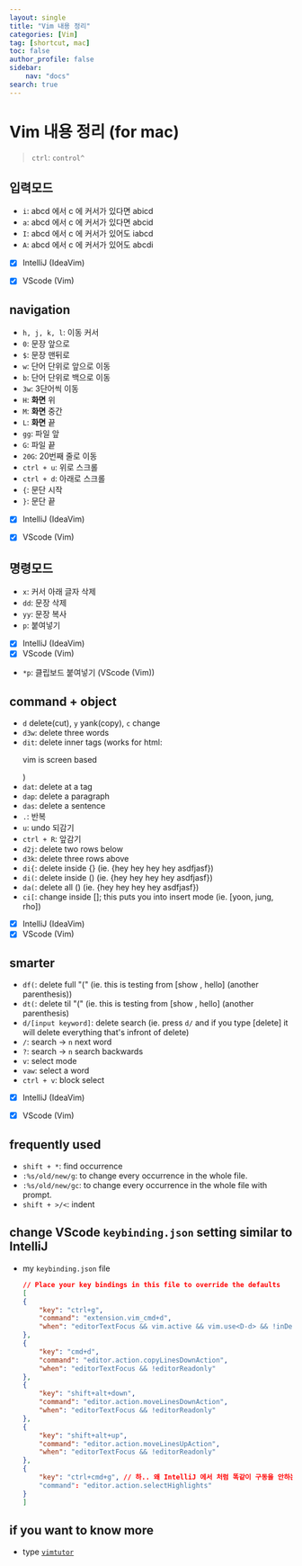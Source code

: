 ```yaml
---
layout: single
title: "Vim 내용 정리"
categories: [Vim]
tag: [shortcut, mac]
toc: false
author_profile: false
sidebar:
    nav: "docs"
search: true
---
```


# Vim 내용 정리 (for mac)

> `ctrl`: `control^`

## 입력모드
- `i`: abcd 에서 c 에 커서가 있다면 abicd
- `a`: abcd 에서 c 에 커서가 있다면 abcid
- `I`: abcd 에서 c 에 커서가 있어도 iabcd
- `A`: abcd 에서 c 에 커서가 있어도 abcdi
- [x] IntelliJ (IdeaVim)
- [x] VScode (Vim)


## navigation
- `h, j, k, l`: 이동 커서
- `0`: 문장 앞으로 
- `$`: 문장 맨뒤로
- `w`: 단어 단위로 앞으로 이동
- `b`: 단어 단위로 백으로 이동
- `3w`: 3단어씩 이동
- `H`: **화면** 위
- `M`: **화면** 중간
- `L`: **화면** 끝
- `gg`: 파일 앞
- `G`: 파일 끝
- `20G`: 20번째 줄로 이동
- `ctrl + u`: 위로 스크롤 
- `ctrl + d`: 아래로 스크롤 
- `{`: 문단 시작 
- `}`: 문단 끝
- [x] IntelliJ (IdeaVim)
- [x] VScode (Vim)


## 명령모드
- `x`: 커서 아래 글자 삭제 
- `dd`: 문장 삭제 
- `yy`: 문장 복사
- `p`: 붙여넣기
- [x] IntelliJ (IdeaVim)
- [x] VScode (Vim)

- `*p`: 클립보드 붙여넣기 (VScode (Vim))

## command + object 
- `d` delete(cut), `y` yank(copy), `c` change 
- `d3w`: delete three words 
- `dit`: delete inner tags (works for html: <p>vim is screen based </P>)
- `dat`: delete at a tag
- `dap`: delete a paragraph 
- `das`: delete a sentence
- `.`: 반복
- `u`: undo 되감기
- `ctrl + R`: 앞감기 
- `d2j`: delete two rows below 
- `d3k`: delete three rows above
- `di{`: delete inside {} (ie. {hey hey hey hey asdfjasf})
- `di(`: delete inside () (ie. {hey hey hey hey asdfjasf})
- `da(`: delete all () (ie. {hey hey hey hey asdfjasf})
- `ci[`: change inside []; this puts you into insert mode (ie. [yoon, jung, rho])
- [x] IntelliJ (IdeaVim)
- [x] VScode (Vim)

## smarter
- `df(`: delete full "(" (ie. this is testing from [show , hello] (another parenthesis))
- `dt(`: delete til "(" (ie. this is testing from [show , hello] (another parenthesis)
- `d/[input keyword]`: delete search (ie. press `d/` and if you type [delete] it will delete everything that's infront of delete)
- `/`: search -> `n` next word 
- `?`: search -> `n` search backwards 
- `v`: select mode
- `vaw`: select a word 
- `ctrl + v`: block select 
- [x] IntelliJ (IdeaVim)
- [x] VScode (Vim)


## frequently used
- `shift + *`: find occurrence 
- `:%s/old/new/g`: to change every occurrence in the whole file.
- `:%s/old/new/gc`: to change every occurrence in the whole file with prompt.
- `shift + >/<`: indent

## change VScode `keybinding.json` setting similar to IntelliJ
- my `keybinding.json` file

    ```json
    // Place your key bindings in this file to override the defaults
    [
    {
        "key": "ctrl+g",
        "command": "extension.vim_cmd+d",
        "when": "editorTextFocus && vim.active && vim.use<D-d> && !inDebugRepl"
    },
    {
        "key": "cmd+d",
        "command": "editor.action.copyLinesDownAction",
        "when": "editorTextFocus && !editorReadonly"
    },
    {
        "key": "shift+alt+down",
        "command": "editor.action.moveLinesDownAction",
        "when": "editorTextFocus && !editorReadonly"
    },
    {
        "key": "shift+alt+up",
        "command": "editor.action.moveLinesUpAction",
        "when": "editorTextFocus && !editorReadonly"
    },
    {
        "key": "ctrl+cmd+g", // 하.. 왜 IntelliJ 에서 처럼 똑같이 구동을 안하는걸까.. (@Intellij: "ctrl+cmd+g" -> Highlight mode -> esc -> Selection Mode -> i -> insert Mode)
        "command": "editor.action.selectHighlights"
    }
    ]

    ```

## if you want to know more 
- type [`vimtutor`](https://github.com/vim/vim/blob/master/runtime/tutor/tutor)



